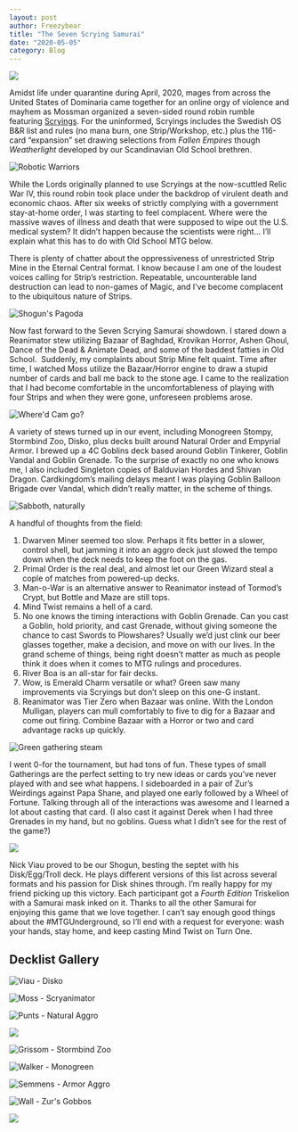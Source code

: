 ```yaml
---
layout: post
author: Freezybear
title: "The Seven Scrying Samurai"
date: "2020-05-05"
category: Blog
---
```


![](/assets/images/banners/river-boa.jpg)

Amidst life under quarantine during April, 2020, mages from across the United States of Dominaria came together for an online orgy of violence and mayhem as Mossman organized a seven-sided round robin rumble featuring [Scryings](https://oldschool-mtg.blogspot.com/p/scryings.html). For the uninformed, Scryings includes the Swedish OS B&R list and rules (no mana burn, one Strip/Workshop, etc.) plus the 116-card “expansion” set drawing selections from _Fallen Empires_ though _Weatherlight_ developed by our Scandinavian Old School brethren.

![Robotic Warriors](/assets/images/2020/05/samurai-768x1024.jpg)

While the Lords originally planned to use Scryings at the now-scuttled Relic War IV, this round robin took place under the backdrop of virulent death and economic chaos. After six weeks of strictly complying with a government stay-at-home order, I was starting to feel complacent. Where were the massive waves of illness and death that were supposed to wipe out the U.S. medical system? It didn’t happen because the scientists were right… I’ll explain what this has to do with Old School MTG below.

There is plenty of chatter about the oppressiveness of unrestricted Strip Mine in the Eternal Central format. I know because I am one of the loudest voices calling for Strip’s restriction. Repeatable, uncounterable land destruction can lead to non-games of Magic, and I’ve become complacent to the ubiquitous nature of Strips.

![Shogun's Pagoda](/assets/images/2020/05/pagoda-768x1024.jpg)

Now fast forward to the Seven Scrying Samurai showdown. I stared down a Reanimator stew utilizing Bazaar of Baghdad, Krovikan Horror, Ashen Ghoul, Dance of the Dead & Animate Dead, and some of the baddest fatties in Old School.  Suddenly, my complaints about Strip Mine felt quaint. Time after time, I watched Moss utilize the Bazaar/Horror engine to draw a stupid number of cards and ball me back to the stone age. I came to the realization that I had become comfortable in the uncomfortableness of playing with four Strips and when they were gone, unforeseen problems arose.

![Where'd Cam go?](/assets/images/2020/05/Screen-Shot-2020-04-15-at-12.12.31-PM-1024x406.png)

A variety of stews turned up in our event, including Monogreen Stompy, Stormbind Zoo, Disko, plus decks built around Natural Order and Empyrial Armor. I brewed up a 4C Goblins deck based around Goblin Tinkerer, Goblin Vandal and Goblin Grenade. To the surprise of exactly no one who knows me, I also included Singleton copies of Balduvian Hordes and Shivan Dragon. Cardkingdom’s mailing delays meant I was playing Goblin Balloon Brigade over Vandal, which didn’t really matter, in the scheme of things.

![Sabboth, naturally](/assets/images/2020/05/natural-sabboth-1024x619.jpg)

A handful of thoughts from the field:

1. Dwarven Miner seemed too slow. Perhaps it fits better in a slower, control shell, but jamming it into an aggro deck just slowed the tempo down when the deck needs to keep the foot on the gas.
2. Primal Order is the real deal, and almost let our Green Wizard steal a cople of matches from powered-up decks. 
3. Man-o-War is an alternative answer to Reanimator instead of Tormod’s Crypt, but Bottle and Maze are still tops. 
4. Mind Twist remains a hell of a card.
5. No one knows the timing interactions with Goblin Grenade. Can you cast a Goblin, hold priority, and cast Grenade, without giving someone the chance to cast Swords to Plowshares? Usually we’d just clink our beer glasses together, make a decision, and move on with our lives. In the grand scheme of things, being right doesn’t matter as much as people think it does when it comes to MTG rulings and procedures. 
6. River Boa is an all-star for fair decks.
7. Wow, is Emerald Charm versatile or what? Green saw many improvements via Scryings but don’t sleep on this one-G instant.
8. Reanimator was Tier Zero when Bazaar was online. With the London Mulligan, players can mull comfortably to five to dig for a Bazaar and come out firing. Combine Bazaar with a Horror or two and card advantage racks up quickly.

![Green gathering steam](/assets/images/2020/05/green-machine-1024x768.jpg)

I went 0-for the tournament, but had tons of fun. These types of small Gatherings are the perfect setting to try new ideas or cards you’ve never played with and see what happens. I sideboarded in a pair of Zur’s Weirdings against Papa Shane, and played one early followed by a Wheel of Fortune. Talking through all of the interactions was awesome and I learned a lot about casting that card. (I also cast it against Derek when I had three Grenades in my hand, but no goblins. Guess what I didn’t see for the rest of the game?)

![](/assets/images/2020/05/standings.png)

Nick Viau proved to be our Shogun, besting the septet with his Disk/Egg/Troll deck. He plays different versions of this list across several formats and his passion for Disk shines through. I’m really happy for my friend picking up this victory. Each participant got a _Fourth Edition_ Triskelion with a Samurai mask inked on it. Thanks to all the other Samurai for enjoying this game that we love together. I can’t say enough good things about the #MTGUnderground, so I’ll end with a request for everyone: wash your hands, stay home, and keep casting Mind Twist on Turn One.

## Decklist Gallery

![Viau - Disko](/assets/images/2020/05/viau-disk-1024x805.jpeg)

![Moss - Scryanimator](/assets/images/2020/05/moss-scryanimator-1024x915.jpeg)

![Punts - Natural Aggro](/assets/images/2020/05/punts-naya-nattyorder-1024x945.jpeg)

![](/assets/images/2020/05/punts-sb-1024x444.jpg)

![Grissom - Stormbind Zoo](/assets/images/2020/05/cayce-zoo-1024x576.jpg)

![Walker - Monogreen](/assets/images/2020/05/derek-monogreen-1024x720.png)

![Semmens - Armor Aggro](/assets/images/2020/05/semmens-1024x1011.jpg)

![Wall - Zur's Gobbos](/assets/images/2020/05/zurs-gobbos-1024x540.jpg)

![](/assets/images/2020/05/cam-sb-1024x445.jpg)
